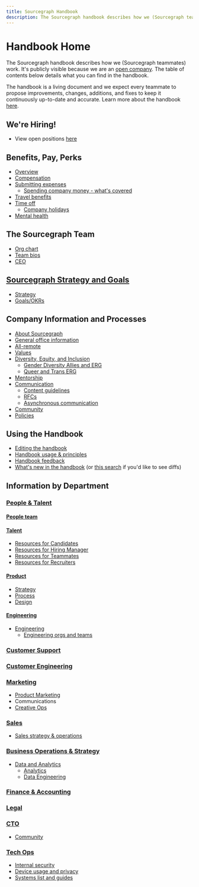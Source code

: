 ```yaml
---
title: Sourcegraph Handbook
description: The Sourcegraph handbook describes how we (Sourcegraph teammates) work.
---
```


# Handbook Home

The Sourcegraph handbook describes how we (Sourcegraph teammates) work. It's publicly visible because we are an [open company](company-info-and-process/about-sourcegraph/index.md#open-company). The table of contents below details what you can find in the handbook.

The handbook is a living document and we expect every teammate to propose improvements, changes, additions, and fixes to keep it continuously up-to-date and accurate. Learn more about the handbook [here](handbook/index.md).

## We're Hiring!

- View open positions [here](https://about.sourcegraph.com/jobs/)

## Benefits, Pay, Perks

- [Overview](benefits-pay-perks/benefits-perks/index.md)
- [Compensation](benefits-pay-perks/pay-expenses/compensation/index.md)
- [Submitting expenses](benefits-pay-perks/pay-expenses/expenses/index.md)
  - [Spending company money - what's covered](benefits-pay-perks/benefits-perks/spending-company-money.md)
- [Travel benefits](benefits-pay-perks/benefits-perks/travel/index.md)
- [Time off](benefits-pay-perks/benefits-perks/time-off/index.md)
  - [Company holidays](company-info-and-process/working-at-sourcegraph/holidays.md)
- [Mental health](benefits-pay-perks/benefits-perks/mental-health/index.md)

## The Sourcegraph Team

- [Org chart](team/org_chart.md)
- [Team bios](team/index.md)
- [CEO](team/ceo/index.md)

## [Sourcegraph Strategy and Goals](strategy-goals/index.md)

- [Strategy](strategy-goals/strategy/index.md)
- [Goals/OKRs](strategy-goals/goals/index.md)

## Company Information and Processes

- [About Sourcegraph](company-info-and-process/about-sourcegraph/index.md)
- [General office information](company-info-and-process/about-sourcegraph/general-office-info.md)
- [All-remote](company-info-and-process/remote/index.md)
- [Values](company-info-and-process/values/index.md)
- [Diversity, Equity, and Inclusion](company-info-and-process/diversity-equity-and-inclusion/index.md)
  - [Gender Diversity Allies and ERG](company-info-and-process/diversity-equity-and-inclusion/gender-diversity.md)
  - [Queer and Trans ERG](company-info-and-process/diversity-equity-and-inclusion/queer.md)
- [Mentorship](company-info-and-process/mentorship/index.md)
- [Communication](company-info-and-process/communication/index.md)
  - [Content guidelines](company-info-and-process/communication/content_guidelines/index.md)
  - [RFCs](company-info-and-process/communication/rfcs/index.md)
  - [Asynchronous communication](company-info-and-process/communication/asynchronous-communication.md)
- [Community](company-info-and-process/community/index.md)
- [Policies](company-info-and-process/policies/index.md)

## Using the Handbook

- [Editing the handbook](handbook/editing/index.md)
- [Handbook usage & principles](handbook/index.md)
- [Handbook feedback](https://docs.google.com/forms/d/e/1FAIpQLSfb0yU9xmnvK2namuUzUEKbB9IqZlNQF2IWw0OpLsGvBiW2oQ/viewform?usp=sf_link)
- [What's new in the handbook](https://sourcegraph.com/github.com/sourcegraph/about/-/commits) (or [this search](https://sourcegraph.com/search?q=context:global+repo:^github.com/sourcegraph/about%24+type:diff+rev:main) if you'd like to see diffs)

## Information by Department

### [People & Talent](departments/people-talent/index.md)

#### [People team](departments/people-talent/people-ops/index.md)

#### [Talent](departments/people-talent/talent/index.md)

- [Resources for Candidates](departments/people-talent/talent/index.md)
- [Resources for Hiring Manager](departments/people-talent/talent/index.md)
- [Resources for Teammates](departments/people-talent/talent/index.md)
- [Resources for Recruiters](departments/people-talent/talent/index.md)

#### [Product](departments/product-engineering/product/index.md)

- [Strategy](strategy-goals/strategy/index.md#team-strategy-pages)
- [Process](departments/product-engineering/product/process/index.md)
- [Design](departments/product-engineering/product/design/index.md)

#### [Engineering](departments/product-engineering/engineering/index.md)

<!-- When updating the engineering team list below, please also update engineering/eng_org.md -->

- [Engineering](departments/product-engineering/engineering/index.md)
  - [Engineering orgs and teams](departments/product-engineering/engineering/team/index.md)

### [Customer Support](departments/ce-support/support/index.md)

### [Customer Engineering](departments/ce-support/ce/index.md)

### [Marketing](departments/marketing/index.md)

- [Product Marketing](departments/marketing/product-marketing/index.md)
- Communications
- [Creative Ops](departments/marketing/creative-ops.md)

### [Sales](departments/sales/index.md)

- [Sales strategy & operations](departments/sales/sales-ops/index.md)

### [Business Operations & Strategy](departments/bizops/index.md)

- [Data and Analytics](departments/bizops/data-analytics.md)
  - [Analytics](departments/bizops/analytics/index.md)
  - [Data Engineering](departments/bizops/data-engineering/index.md)

### [Finance & Accounting](departments/finance/index.md)

### [Legal](departments/legal/index.md)

### [CTO](departments/cto/index.md)

- [Community](departments/cto/community/index.md)

### [Tech Ops](departments/tech-ops/index.md)

- [Internal security](departments/tech-ops/process/internal-security/index.md)
- [Device usage and privacy](departments/tech-ops/process/team_device_usage_privacy.md)
- [Systems list and guides](departments/tech-ops/tools/index.md)
